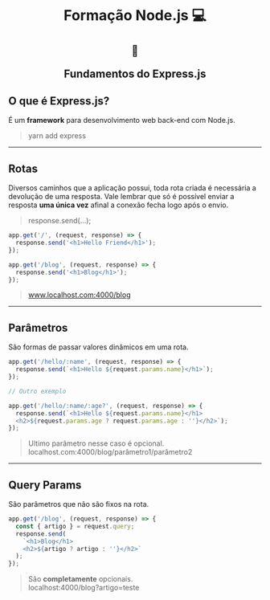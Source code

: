 <h1 align="center">Formação Node.js 💻</h1>

<h2 align="center">  
  
  :memo:
  
  Fundamentos do Express.js
</h2>

## O que é Express.js?

É um **framework** para desenvolvimento web back-end com Node.js.

> yarn add express

---

## Rotas

Diversos caminhos que a aplicação possui, toda rota criada é necessária a devolução de uma resposta. Vale lembrar que só é possível enviar a resposta **uma única vez** afinal a conexão fecha logo após o envio.

> response.send(...);

```js
app.get('/', (request, response) => {
  response.send('<h1>Hello Friend</h1>');
});

app.get('/blog', (request, response) => {
  response.send('<h1>Blog</h1>');
});
```

> www.localhost.com:4000/blog

---

## Parâmetros

São formas de passar valores dinâmicos em uma rota.

```js
app.get('/hello/:name', (request, response) => {
  response.send(`<h1>Hello ${request.params.name}</h1>`);
});

// Outro exemplo

app.get('/hello/:name/:age?', (request, response) => {
  response.send(`<h1>Hello ${request.params.name}</h1>
  <h2>${request.params.age ? request.params.age : ''}</h2>`);
});
```

> Ultimo parâmetro nesse caso é opcional.  
> localhost.com:4000/blog/parâmetro1/parâmetro2

---

## Query Params

São parâmetros que não são fixos na rota.

```js
app.get('/blog', (request, response) => {
  const { artigo } = request.query;
  response.send(
    `<h1>Blog</h1>
    <h2>${artigo ? artigo : ''}</h2>`
  );
});
```

> São **completamente** opcionais.  
> localhost:4000/blog?artigo=teste

